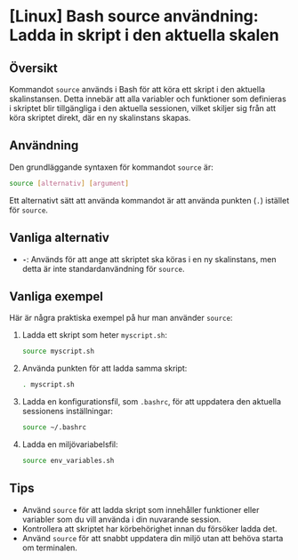 # [Linux] Bash source användning: Ladda in skript i den aktuella skalen

## Översikt
Kommandot `source` används i Bash för att köra ett skript i den aktuella skalinstansen. Detta innebär att alla variabler och funktioner som definieras i skriptet blir tillgängliga i den aktuella sessionen, vilket skiljer sig från att köra skriptet direkt, där en ny skalinstans skapas.

## Användning
Den grundläggande syntaxen för kommandot `source` är:

```bash
source [alternativ] [argument]
```

Ett alternativt sätt att använda kommandot är att använda punkten (`.`) istället för `source`.

## Vanliga alternativ
- **`-`**: Används för att ange att skriptet ska köras i en ny skalinstans, men detta är inte standardanvändning för `source`.
  
## Vanliga exempel
Här är några praktiska exempel på hur man använder `source`:

1. Ladda ett skript som heter `myscript.sh`:

   ```bash
   source myscript.sh
   ```

2. Använda punkten för att ladda samma skript:

   ```bash
   . myscript.sh
   ```

3. Ladda en konfigurationsfil, som `.bashrc`, för att uppdatera den aktuella sessionens inställningar:

   ```bash
   source ~/.bashrc
   ```

4. Ladda en miljövariabelsfil:

   ```bash
   source env_variables.sh
   ```

## Tips
- Använd `source` för att ladda skript som innehåller funktioner eller variabler som du vill använda i din nuvarande session.
- Kontrollera att skriptet har körbehörighet innan du försöker ladda det.
- Använd `source` för att snabbt uppdatera din miljö utan att behöva starta om terminalen.